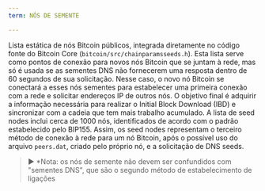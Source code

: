 ```yaml
---
term: NÓS DE SEMENTE

---
```

Lista estática de nós Bitcoin públicos, integrada diretamente no código fonte do Bitcoin Core (`bitcoin/src/chainparamsseeds.h`). Esta lista serve como pontos de conexão para novos nós Bitcoin que se juntam à rede, mas só é usada se as sementes DNS não fornecerem uma resposta dentro de 60 segundos de sua solicitação. Nesse caso, o novo nó Bitcoin se conectará a esses nós sementes para estabelecer uma primeira conexão com a rede e solicitar endereços IP de outros nós. O objetivo final é adquirir a informação necessária para realizar o Initial Block Download (IBD) e sincronizar com a cadeia que tem mais trabalho acumulado. A lista de seed nodes inclui cerca de 1000 nós, identificados de acordo com o padrão estabelecido pelo BIP155. Assim, os seed nodes representam o terceiro método de conexão à rede para um nó Bitcoin, após o possível uso do arquivo `peers.dat`, criado pelo próprio nó, e a solicitação de DNS seeds.

> ► *Nota: os nós de semente não devem ser confundidos com "sementes DNS", que são o segundo método de estabelecimento de ligações